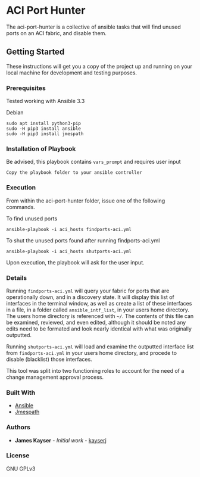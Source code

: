 # ACI Port Hunter

The aci-port-hunter is a collective of ansible tasks that will find unused ports on an ACI fabric, and disable them. 

## Getting Started

These instructions will get you a copy of the project up and running on your local machine for development and testing purposes.

### Prerequisites

Tested working with Ansible 3.3

Debian
```
sudo apt install python3-pip
sudo -H pip3 install ansible
sudo -H pip3 install jmespath
```


### Installation of Playbook
Be advised, this playbook contains `vars_prompt` and requires user input

```
Copy the playbook folder to your ansible controller
```

### Execution

From within the aci-port-hunter folder, issue one of the following commands.


To find unused ports
```
ansible-playbook -i aci_hosts findports-aci.yml
```

To shut the unused ports found after running findports-aci.yml
```
ansible-playbook -i aci_hosts shutports-aci.yml
```

Upon execution, the playbook will ask for the user input.


### Details

Running `findports-aci.yml` will query your fabric for ports that are operationally down, and in a discovery state.  It will display this list of interfaces in the terminal window, as well as create a list of these interfaces in a file, in a folder called `ansible_intf_list`, in your users home directory. The users home directory is referenced with `~/`.  The contents of this file can be examined, reviewed, and even edited, although it should be noted any edits need to be formated and look nearly identical with what was originally outputted.

Running `shutports-aci.yml` will load and examine the outputted interface list from `findports-aci.yml` in your users home directory, and procede to disable (blacklist) those interfaces.

This tool was split into two functioning roles to account for the need of a change management approval process.  


### Built With

* [Ansible](https://www.ansible.com/)
* [Jmespath](https://jmespath.org/)


### Authors

* **James Kayser** - *Initial work* - [kayserj](https://github.com/kayserj)

### License

GNU GPLv3


